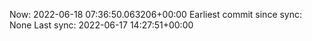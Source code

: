 Now: 2022-06-18 07:36:50.063206+00:00 Earliest commit since sync: None Last sync: 2022-06-17 14:27:51+00:00
